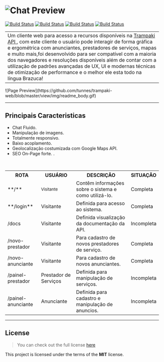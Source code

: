 
![Chat Preview](https://github.com/tunnes/trampaki-web/blob/master/view/img/readme_header.png)
============
[![Build Status](https://img.shields.io/badge/Desenvolvimento-68%25-green.svg)](https://travis-ci.org/shama/gaze)
[![Build Status](https://img.shields.io/badge/Licen%C3%A7a-MIT-blue.svg)](https://travis-ci.org/shama/gaze)
[![Build Status](https://img.shields.io/badge/Demo-Desativada-red.svg)](https://travis-ci.org/shama/gaze)
[![Build Status](https://img.shields.io/badge/Linguagem-Portugu%C3%AAs%20BR-brightgreen.svg)](https://travis-ci.org/shama/gaze)

<table>
    <tr>
        <td>
        Um cliente web para acesso a recursos disponíveis na <a href="https://github.com/tunnes/trampaki">Trampaki API </a>, 
        com este cliente o usuário pode interagir de forma gráfica e ergométrica com anunciantes, prestadores de serviços, 
        mapas e muito mais,foi desenvolvido para ser compatível com a maioria dos navegadores e resoluções disponíveis além 
        de contar com a utilização de padrões avançadas de UX, UI e modernas técnicas de otimização de performance e o melhor 
        ele esta todo na língua Brazuca!        
        </td>
    </tr>
</table>
![Page Preview](https://github.com/tunnes/trampaki-web/blob/master/view/img/readme_body.gif)

---

## Principais Caracteristicas
- Chat Fluido.
- Manipulação de imagens.
- Totalmente responsivo.
- Baixo acoplamento.
- Geolocalização costumizada com Google Maps API.
- SEO On-Page forte.
.

<table>
    <tr>
        <th>ROTA</th>
        <th>USUÁRIO</th>
        <th>DESCRIÇÃO</th> 
        <th>SITUAÇÃO</th> 
    </tr>
    <tr>
        <td>**/**</td>
        <td><sub>Visitante</sub></td>        
        <td>Contêm informações sobre o sistema e como utilizá-lo.</td>
        <td>Completa</td>
    </tr>
    <tr>
        <td>**/login**</td>
        <td>Visitante</td>        
        <td>Definida para acesso ao sistema.</td>
        <td>Completa</td>
    </tr>
    <tr>
        <td>/docs</td>
        <td>Visitante</td>        
        <td>Definida visualização da documentação da API.</td>
        <td>Incompleta</td>
    </tr>
    <tr>
        <td>/novo-prestador</td>
        <td>Visitante</td>        
        <td>Para cadastro de novos prestadores de serviço.</td>
        <td>Completa</td>
    </tr>    
    <tr>
        <td>/novo-anunciante</td>
        <td>Visitante</td>        
        <td>Para cadastro de novos anunciantes.</td>
        <td>Completa</td>
    </tr>        
    <tr>
        <td>/painel-prestador</td>
        <td>Prestador de Serviços</td>        
        <td>Definida para manipulação de serviços.</td>
        <td>Incompleta</td>
    </tr>
    <tr>
        <td>/painel-anunciante</td>
        <td>Anunciante</td>        
        <td>Definida para cadastro e manipulação de anuncios.</td>
        <td>Incompleta</td>
    </tr>      
</table>


---

## License
>You can check out the full license [here](https://github.com/tunnes/trampaki-web/master/LICENSE)

This project is licensed under the terms of the **MIT** license.
